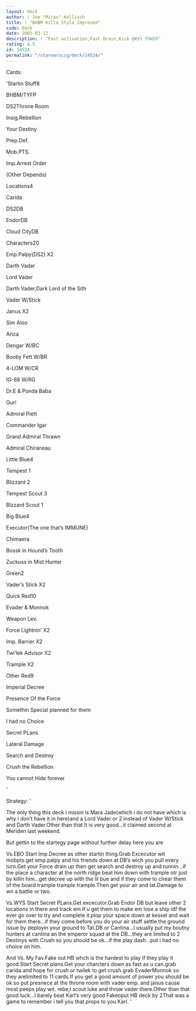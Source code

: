 ```yaml
---
layout: deck
author: ! Joe "Mirax" Kollisch
title: ! "BHBM Killa Style Improved"
side: Dark
date: 2001-03-12
description: ! "Fast activation,Fast Drain,Kick @#$% POWER"
rating: 4.5
id: 14524
permalink: "/starwarsccg/deck/14524/"
---
```

Cards: 

'Startin Stuff8

BHBM/TYFP

DS2Throne Room

Insig.Rebellion

Your Destiny

Prep.Def.

Mob.PTS.

Imp.Arrest Order

(Other Depends)


Locations4

Carida

DS2DB

EndorDB

Cloud CityDB


Characters20

Emp.Palpy(DS2) X2

Darth Vader

Lord Vader

Darth Vader,Dark Lord of the Sith

Vader W/Stick

Janus X2

Sim Aloo

Arica

Dengar W/BC

Booby Fett W/BR

4-LOM W/CR

IG-88 W/RG

Dr.E & Ponda Baba

Guri

Admiral Piett

Commander Igar

Grand Admiral Thrawn

Admiral Chiraneau


Little Blue4

Tempest 1

Blizzard 2

Tempest Scout 3

Blzzard Scout 1


Big Blue4

Executor(The one that’s IMMUNE)

Chimaera

Bossk in Hound’s Tooth

Zuckuss in Mist Hunter


Green2

Vader’s Stick X2


Quick Red10

Evader & Monnok

Weapon Lev.

Force Lightnin’ X2

Imp. Barrier X2

Twi’lek Advisor X2

Trample X2


Other Red9

Imperial Decree

Presence Of the Force

Somethin Special planned for them

I had no Choice

Secret PLans

Lateral Damage

Search and Destroy

Crush the Rebellion

You cannot Hide forever

'

Strategy: '

The only thing this deck i missin is Mara Jade(which i do not have which is why i don’t have it in here)and a Lord Vader or 2 instead of Vader W/Stick and Darth Vader.Other than that It is very good...it claimed second at Meriden last weekend.

But gettin to the startegy page without further delay here you are


Vs.EBO Start Imp.Decree as other startin thing.Grab Excecutor wit mobpts.get emp.palpy and his friends down at DB’s wich you pull every turn.Get your Force drain up then get search and destroy up and runnin...if the place a character at the north ridge beat him down with trample otr just by killin him...get decree up with the lil bue and if they come to clrear them of the board trample trample trample.Then get your air and lat.Damage to wn a battle or two.


Vs.WYS Start Secret PLans.Get excecutor.Grab Endor DB but leave other 2 locations in there and track em if u get them to make em lose a ship idf the ever go over to try and complete it.plop your space down at kessel and wait for them there...if they come.before you do your air stuff settle the ground issue by deployin your ground to Tat.DB or Cantina...I usually put my boutny hunters at cantina an the emperor squad at the DB...they are limited to 2 Destinys with Crush so you should be ok...if the play dash...put i had no choice on him.


And Vs. My Fav.Fake out HB whch is the hardest to play if they play it good.Start Secret plans.Get your charcters down as fast as u can.grab carida.and hope for crush or twilek to get crush.grab EvaderMonnok so they arelimited to 11 cards.If you get a good amount of power you should be ok so put presnece at the throne room with vader emp. and janus cause most peeps play wit. rebe;l scout luke and throw vader there.Other than that good luck...I barely beat Karl’s very good Fakeoput HB deck by 2That was a game to remember i tell you that.props to you Karl. '

